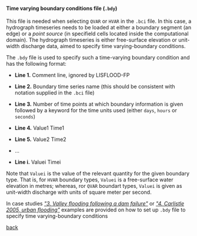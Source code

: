 #### Time varying boundary conditions file (`.bdy`)

This file is needed when selecting `QVAR` or `HVAR` in the `.bci` file. In this case, a hydrograph timeseries needs to be loaded at either a boundary segment (an edge) or a _point source_ (in specifield cells located inside the computational domain). The hydrograph timeseries is either free-surface elevation or unit-width discharge data, aimed to specify time varying-boundary conditions.  

The `.bdy` file is used to specify such a time-varying boundary condition and has the following format:

- **Line 1.** Comment line, ignored by LISFLOOD-FP

- **Line 2.** Boundary time series name (this should be consistent with notation supplied in the `.bci` file)

- **Line 3.** Number of time points at which boundary information is given followed by a keyword for the time units used (either `days`, `hours` or `seconds`)

- **Line 4.** Value1 Time1

- **Line 5.** Value2 Time2

- ...

- **Line i.** Valuei Timei


Note that `Valuei` is the value of the relevant quantity for the given boundary type. That is, for `HVAR` boundary types, `Valuei` is a free-surface water elevation in metres; whereas, ror `QVAR` boundart types, `Valuei` is given as unit-width discharge with units of square meter per second.

In case studies [_"3. Valley flooding following a dam failure"_](/EnvAcy5.md) or [_"4. Carlistle 2005, urban flooding"_](/Carlistle_flooding.md) examples are provided on how to set up `.bdy` file to specify time varying-boundary conditions


[back](/Merewether1.md)
